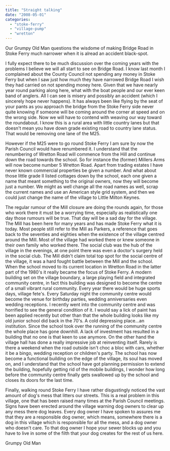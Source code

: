 ```yaml
---
title: "Straight talking"
date: "2008-05-01"
categories: 
  - "stoke-ferry"
  - "village-pump"
  - "wretton"
---
```


Our Grumpy Old Man questions the wisdome of making Bridge Road in Stoke Ferry much narrower when it is alread an accident black-spot.

I fully expect there to be much discussion over the coming years with the problems I believe we will all start to see on Bridge Road. I know last month I complained about the County Council not spending any money in Stoke Ferry but when I saw just how much they have narrowed Bridge Road I wish they had carried on not spending money here. Given that we have nearly year round parking along here, what with the boat people and our ever keen band of anglers. All I can see is misery and possibly an accident (which I sincerely hope never happens). It has always been like flying by the seat of your pants as you approach the bridge from the Stoke Ferry side never quite knowing if someone will be coming around the corner at speed and on the wrong side. Now we will have to contend with weaving our way toward the roundabout. I know this is a rural area with little country lanes but that doesn't mean you have down grade existing road to country lane status. That would be removing one lane of the M25.

However if the M25 were to go round Stoke Ferry I am sure by now the Parish Council would have renumbered it. I understand that the renumbering of Wretton Road will commence from the Hill and continue down the road towards the school. So for instance the (former) Millers Arms will now become number 5 Wretton Road. Apart from trading estates I have never known commercial properties be given a number. And what about those little grade II listed cottages down by the school, each one given a name that meant something to the original owners, now they will become just a number. We might as well change all the road names as well, scrap the current names and use an American style grid system, and then we could just change the name of the village to Little Milton Keynes.

The regular rumour of the Mill closure are doing the rounds again, for those who work there it must be a worrying time, especially as realistically one day those rumours will be true. That day will be a sad day for the village. The Mill has been here for many years and has made Stoke Ferry what it is today. Most people still refer to the Mill as Parkers, a reference that goes back to the seventies and eighties when the existence of the village centred around the Mill. Most of the village had worked there or knew someone in their own family who worked there. The social club was the hub of the village in the evenings, at one point there was even a doctor's surgery held in the social club. The Mill didn't claim total top spot for the social centre of the village, it was a hard fought battle between the Mill and the school. When the school moved to its current location in Wretton Road in the latter part of the 1980's it really became the focus of Stoke Ferry. A modern building set on the village boundary, a large playing field and integrated community centre, in fact this building was designed to become the centre of a small vibrant rural community. Every year there would be huge sports days, village fete's. Every Saturday night the community centre would become the venue for birthday parties, wedding anniversaries even wedding receptions. I recently went into the community centre and was horrified to see the general condition of it. I would say a lick of paint has been applied recently but other than that the whole building looks like my old junior school did back in the 70's. A cold depressing place...an institution. Since the school took over the running of the community centre the whole place has gone downhill. A lack of investment has resulted in a building that no one is that keen to use anymore. On the other hand the village hall has done a really impressive job at reinventing itself. Rarely is there a weekend when the road outside isn't choc a bloc with cars, whether it be a bingo, wedding reception or children's party. The school has now become a functional building on the edge of the village, its soul has moved on, and I understand that the school have got planning permission to extend the building, hopefully getting rid of the mobile buildings, I wonder how long before the community centre finally gets swallowed up by the school and closes its doors for the last time.

Finally, walking round Stoke Ferry I have rather disgustingly noticed the vast amount of dog's mess that litters our streets. This is a real problem in this village, one that has been raised many times at the Parish Council meetings. Signs have been erected around the village warning dog owners to clear up any mess there dog leaves. Every dog owner I have spoken to assures me that they are a responsible dog owner, which means, somewhere there is a dog in this village which is responsible for all the mess, and a dog owner who doesn't care. To that dog owner I hope your sewer blocks up and you have to live in some of the filth that your dog creates for the rest of us here.

Grumpy Old Man
